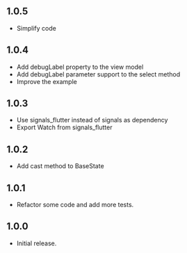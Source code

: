 ## 1.0.5

* Simplify code

## 1.0.4

* Add debugLabel property to the view model
* Add debugLabel parameter support to the select method
* Improve the example

## 1.0.3

* Use signals_flutter instead of signals as dependency
* Export Watch from signals_flutter

## 1.0.2

* Add cast method to BaseState

## 1.0.1

* Refactor some code and add more tests.

## 1.0.0

* Initial release.
